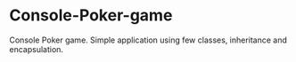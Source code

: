 # Console-Poker-game
Console Poker game. 
Simple application using few classes, inheritance and encapsulation.

